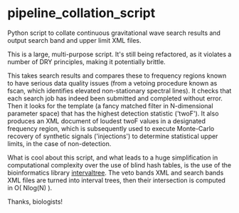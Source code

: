 # pipeline_collation_script
Python script to collate continuous gravitational wave search results and output search band and upper limit XML files.

This is a large, multi-purpose script. It's still being refactored, as it violates a number of DRY principles, making it potentially brittle.

This takes search results and compares these to frequency regions known to have serious data quality issues (from a vetoing procedure known as fscan, which identifies elevated non-stationary spectral lines). It checks that each search job has indeed been submitted and completed without error. Then it looks for the template (a fancy matched filter in N-dimensional parameter space) that has the highest detection statistic ('twoF'). It also produces an XML document of loudest twoF values in a designated frequency region, which is subsequently used to execute Monte-Carlo recovery of synthetic signals ('injections') to determine statistical upper limits, in the case of non-detection.

What is cool about this script, and what leads to a huge simplification in computational complexity over the use of blind hash tables, is the use of the bioinformatics library <a href="https://pypi.python.org/pypi/intervaltree">intervaltree</a>. The veto bands XML and search bands XML files are turned into interval trees, then their intersection is computed in <it>O</it>( Nlog(N) ). 

Thanks, biologists! 
